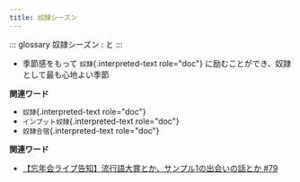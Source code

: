 ```yaml
---
title: 奴隷シーズン
---
```


::: glossary
奴隷シーズン : と
:::

-   季節感をもって `奴隷`{.interpreted-text role="doc"}
    に励むことができ、奴隷として最も心地よい季節

**関連ワード**

-   `奴隷`{.interpreted-text role="doc"}
-   `インプット奴隷`{.interpreted-text role="doc"}
-   `奴隷合宿`{.interpreted-text role="doc"}

**関連ワード**

-   [【忘年会ライブ告知】流行語大賞とか、サンプル1の出会いの話とか
    #79](https://www.youtube.com/watch?v=2iwZmLJ5OnE)
